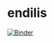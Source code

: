 # endilis
[![Binder](https://mybinder.org/badge_logo.svg)](https://mybinder.org/v2/gh/suayipc/suayipc)
